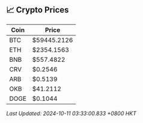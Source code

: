 ## 📈 Crypto Prices

| Coin | Price |
| ---- | ----- |
| BTC | $59445.2126 |
| ETH | $2354.1563 |
| BNB | $557.4822 |
| CRV | $0.2546 |
| ARB | $0.5139 |
| OKB | $41.2112 |
| DOGE | $0.1044 |

_Last Updated: 2024-10-11 03:33:00.833 +0800 HKT_